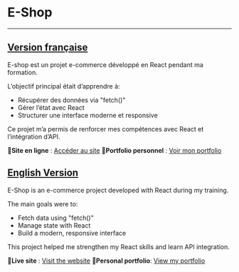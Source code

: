 # E-Shop
---

## <ins>Version française</ins>

E-shop est un projet e-commerce développé en React pendant ma formation.

L’objectif principal était d’apprendre à:
 - Récupérer des données via "fetch()"
 - Gérer l’état avec React
 - Structurer une interface moderne et responsive

Ce projet m’a permis de renforcer mes compétences avec React et l’intégration d’API.

🔗**Site en ligne** : [Accéder au site](https://eshop-remi-dubus.vercel.app/) 
🧾**Portfolio personnel** : [Voir mon portfolio](https://www.remi-dubus.fr)




## <ins>English Version</ins>

E-Shop is an e-commerce project developed with React during my training.

The main goals were to:
 - Fetch data using "fetch()"
 - Manage state with React
 - Build a modern, responsive interface

This project helped me strengthen my React skills and learn API integration.

🔗**Live site** : [Visit the website](https://eshop-remi-dubus.vercel.app/) 
🧾**Personal portfolio**: [View my portfolio](https://www.remi-dubus.fr)